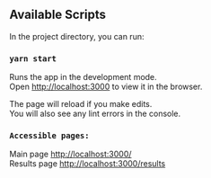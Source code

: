 ## Available Scripts

In the project directory, you can run:

### `yarn start`

Runs the app in the development mode.\
Open [http://localhost:3000](http://localhost:3000) to view it in the browser.

The page will reload if you make edits.\
You will also see any lint errors in the console.

### `Accessible pages:`

Main page [http://localhost:3000/](http://localhost:3000/) \
Results page [http://localhost:3000/results](http://localhost:3000/results)
